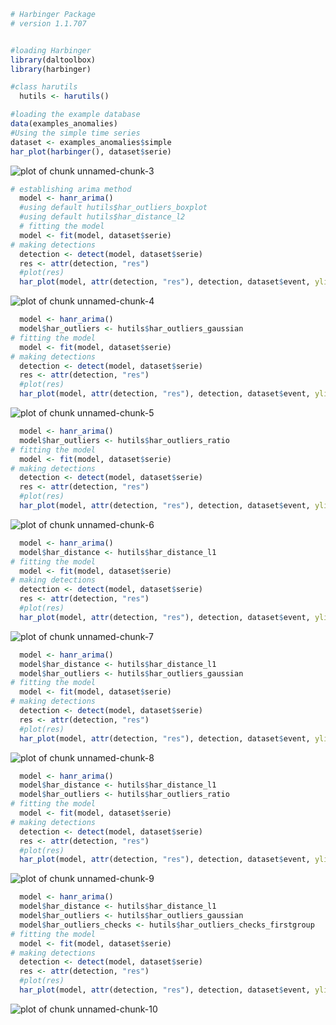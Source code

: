 
``` r
# Harbinger Package
# version 1.1.707


#loading Harbinger
library(daltoolbox)
library(harbinger) 
```


``` r
#class harutils
  hutils <- harutils()
```


``` r
#loading the example database
data(examples_anomalies)
#Using the simple time series 
dataset <- examples_anomalies$simple
har_plot(harbinger(), dataset$serie)
```

![plot of chunk unnamed-chunk-3](fig/examples_harutils_outliers/unnamed-chunk-3-1.png)


``` r
# establishing arima method 
  model <- hanr_arima()
  #using default hutils$har_outliers_boxplot
  #using default hutils$har_distance_l2
  # fitting the model
  model <- fit(model, dataset$serie)
# making detections
  detection <- detect(model, dataset$serie)
  res <- attr(detection, "res")
  #plot(res)
  har_plot(model, attr(detection, "res"), detection, dataset$event, yline = attr(detection, "threshold"))
```

![plot of chunk unnamed-chunk-4](fig/examples_harutils_outliers/unnamed-chunk-4-1.png)


``` r
  model <- hanr_arima()
  model$har_outliers <- hutils$har_outliers_gaussian
# fitting the model
  model <- fit(model, dataset$serie)
# making detections
  detection <- detect(model, dataset$serie)
  res <- attr(detection, "res")
  #plot(res)
  har_plot(model, attr(detection, "res"), detection, dataset$event, yline = attr(detection, "threshold"))
```

![plot of chunk unnamed-chunk-5](fig/examples_harutils_outliers/unnamed-chunk-5-1.png)


``` r
  model <- hanr_arima()
  model$har_outliers <- hutils$har_outliers_ratio
# fitting the model
  model <- fit(model, dataset$serie)
# making detections
  detection <- detect(model, dataset$serie)
  res <- attr(detection, "res")
  #plot(res)
  har_plot(model, attr(detection, "res"), detection, dataset$event, yline = attr(detection, "threshold"))  
```

![plot of chunk unnamed-chunk-6](fig/examples_harutils_outliers/unnamed-chunk-6-1.png)


``` r
  model <- hanr_arima()
  model$har_distance <- hutils$har_distance_l1
# fitting the model
  model <- fit(model, dataset$serie)
# making detections
  detection <- detect(model, dataset$serie)
  res <- attr(detection, "res")
  #plot(res)
  har_plot(model, attr(detection, "res"), detection, dataset$event, yline = attr(detection, "threshold"))
```

![plot of chunk unnamed-chunk-7](fig/examples_harutils_outliers/unnamed-chunk-7-1.png)


``` r
  model <- hanr_arima()
  model$har_distance <- hutils$har_distance_l1
  model$har_outliers <- hutils$har_outliers_gaussian
# fitting the model
  model <- fit(model, dataset$serie)
# making detections
  detection <- detect(model, dataset$serie)
  res <- attr(detection, "res")
  #plot(res)
  har_plot(model, attr(detection, "res"), detection, dataset$event, yline = attr(detection, "threshold"))
```

![plot of chunk unnamed-chunk-8](fig/examples_harutils_outliers/unnamed-chunk-8-1.png)


``` r
  model <- hanr_arima()
  model$har_distance <- hutils$har_distance_l1
  model$har_outliers <- hutils$har_outliers_ratio
# fitting the model
  model <- fit(model, dataset$serie)
# making detections
  detection <- detect(model, dataset$serie)
  res <- attr(detection, "res")
  #plot(res)
  har_plot(model, attr(detection, "res"), detection, dataset$event, yline = attr(detection, "threshold"))
```

![plot of chunk unnamed-chunk-9](fig/examples_harutils_outliers/unnamed-chunk-9-1.png)

``` r
  model <- hanr_arima()
  model$har_distance <- hutils$har_distance_l1
  model$har_outliers <- hutils$har_outliers_gaussian
  model$har_outliers_checks <- hutils$har_outliers_checks_firstgroup  
# fitting the model
  model <- fit(model, dataset$serie)
# making detections
  detection <- detect(model, dataset$serie)
  res <- attr(detection, "res")
  #plot(res)
  har_plot(model, attr(detection, "res"), detection, dataset$event, yline = attr(detection, "threshold"))
```

![plot of chunk unnamed-chunk-10](fig/examples_harutils_outliers/unnamed-chunk-10-1.png)
